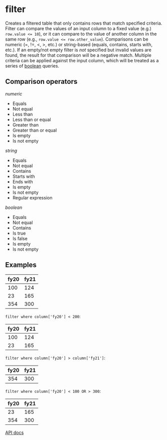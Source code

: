 # filter

Creates a filtered table that only contains rows that match specified criteria. Filter can compare the values of an input column to a fixed value (e.g.) `row.value <= 10`), or it can compare to the value of another column in the same row (e.g., `row.value <= row.other_value`). Comparisons can be numeric (=, !=, <, >, etc.) or string-based (equals, contains, starts with, etc.). If an empty/not empty filter is _not_ specified but invalid values are found, the result for that comparison will be a negative match. Multiple criteria can be applied against the input column, which will be treated as a series of [boolean](./boolean.md) queries.

## Comparison operators

_numeric_

- Equals
- Not equal
- Less than
- Less than or equal
- Greater than
- Greater than or equal
- Is empty
- Is not empty

_string_

- Equals
- Not equal
- Contains
- Starts with
- Ends with
- Is empty
- Is not empty
- Regular expression

_boolean_

- Equals
- Not equal
- Contains
- Is true
- Is false
- Is empty
- Is not empty

## Examples

| fy20 | fy21 |
| ---- | ---- |
| 100  | 124  |
| 23   | 165  |
| 354  | 300  |

`filter where column['fy20'] < 200`:

| fy20 | fy21 |
| ---- | ---- |
| 100  | 124  |
| 23   | 165  |

`filter where column['fy20'] > column['fy21']`:

| fy20 | fy21 |
| ---- | ---- |
| 354  | 300  |

`filter where column['fy20'] < 100 OR > 300`:

| fy20 | fy21 |
| ---- | ---- |
| 23   | 165  |
| 354  | 300  |

[API docs](https://github.com/microsoft/datashaper/blob/main/javascript/schema/docs/markdown/schema.filterargs.md)